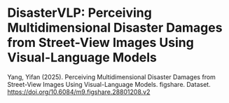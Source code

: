 # DisasterVLP: Perceiving Multidimensional Disaster Damages from Street-View Images Using Visual-Language Models
Yang, Yifan (2025). Perceiving Multidimensional Disaster Damages from Street-View Images Using Visual-Language Models. figshare. Dataset. https://doi.org/10.6084/m9.figshare.28801208.v2

